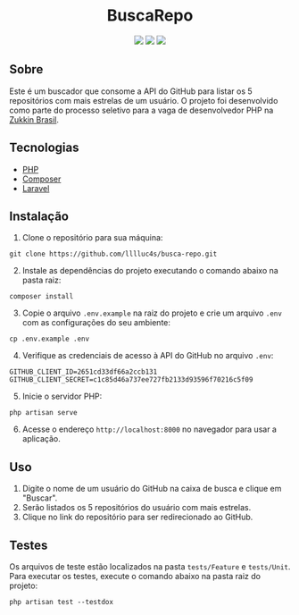 <h1 align="center">BuscaRepo</h1>

<p align="center">
  <img src="https://img.shields.io/static/v1?label=PHP&message=8.1&color=blue&style=flat-square&logo=php"/>
  <img src="https://img.shields.io/static/v1?label=Laravel&message=10.8&color=red&style=flat-square&logo=laravel"/>
  <img src="https://img.shields.io/static/v1?label=PHPUnit&message=10.1&color=green&style=flat-square&logo=php"/>
</p>

## Sobre

Este é um buscador que consome a API do GitHub para listar os 5 repositórios com mais estrelas de um usuário.
O projeto foi desenvolvido como parte do processo seletivo para a vaga de desenvolvedor PHP na [Zukkin Brasil](https://www.zukkin.com/).

## Tecnologias

-   [PHP](https://www.php.net/downloads)
-   [Composer](https://getcomposer.org/download/)
-   [Laravel](https://laravel.com/docs/8.x/installation)

## Instalação

1. Clone o repositório para sua máquina:

```
git clone https://github.com/lllluc4s/busca-repo.git
```

2. Instale as dependências do projeto executando o comando abaixo na pasta raiz:

```
composer install
```

3. Copie o arquivo `.env.example` na raiz do projeto e crie um arquivo `.env` com as configurações do seu ambiente:

```
cp .env.example .env
```

4. Verifique as credenciais de acesso à API do GitHub no arquivo `.env`:

```
GITHUB_CLIENT_ID=2651cd33df66a2ccb131
GITHUB_CLIENT_SECRET=c1c85d46a737ee727fb2133d93596f70216c5f09
```

5. Inicie o servidor PHP:

```
php artisan serve
```

6. Acesse o endereço `http://localhost:8000` no navegador para usar a aplicação.

## Uso

1. Digite o nome de um usuário do GitHub na caixa de busca e clique em "Buscar".
2. Serão listados os 5 repositórios do usuário com mais estrelas.
3. Clique no link do repositório para ser redirecionado ao GitHub.

## Testes

Os arquivos de teste estão localizados na pasta `tests/Feature` e `tests/Unit`.
Para executar os testes, execute o comando abaixo na pasta raiz do projeto:

```
php artisan test --testdox
```
